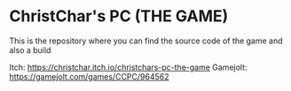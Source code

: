 # ChristChar's PC (THE GAME)

This is the repository where you can find the source code of the game and also a build

Itch: https://christchar.itch.io/christchars-pc-the-game
Gamejolt: https://gamejolt.com/games/CCPC/964562